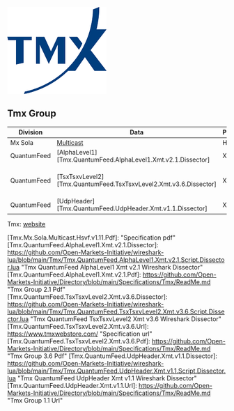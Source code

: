 [![Tmx](https://github.com/Open-Markets-Initiative/Directory/blob/main/Images/Tmx.png)](https://www.tmx.com/)


## Tmx Group

| Division | Data | Protocol | Version | Date | Size | [Status][Omi.Glossary.Status] | [Testing][Omi.Glossary.Testing] | Specification |
| --- | --- | --- | --- | ---: | ---: | --- | --- | --- |
| Mx Sola | [Multicast][Tmx.Mx.Sola.Multicast.Hsvf.v1.11.Dissector] | Hsvf | [1.11][Tmx.Mx.Sola.Multicast.Hsvf.v1.11.Dissector] | 1/23/2019 | 11303 | [Active][Omi.Glossary.Status.Active] | [Untested][Omi.Glossary.Testing.Untested] | [pdf][Tmx.Mx.Sola.Multicast.Hsvf.v1.11.Pdf] |
| QuantumFeed | [AlphaLevel1][Tmx.QuantumFeed.AlphaLevel1.Xmt.v2.1.Dissector] | Xmt | [2.1][Tmx.QuantumFeed.AlphaLevel1.Xmt.v2.1.Dissector] | 10/20/2020 | 2201 | [Active][Omi.Glossary.Status.Active] | [Beta][Omi.Glossary.Testing.Beta] | [pdf][Tmx.QuantumFeed.AlphaLevel1.Xmt.v2.1.Pdf] |
| QuantumFeed | [TsxTsxvLevel2][Tmx.QuantumFeed.TsxTsxvLevel2.Xmt.v3.6.Dissector] | Xmt | [3.6][Tmx.QuantumFeed.TsxTsxvLevel2.Xmt.v3.6.Dissector] | 10/20/2020 | 6857 | [Active][Omi.Glossary.Status.Active] | [Beta][Omi.Glossary.Testing.Beta] | [url][Tmx.QuantumFeed.TsxTsxvLevel2.Xmt.v3.6.Url] - [pdf][Tmx.QuantumFeed.TsxTsxvLevel2.Xmt.v3.6.Pdf] |
| QuantumFeed | [UdpHeader][Tmx.QuantumFeed.UdpHeader.Xmt.v1.1.Dissector] | Xmt | [1.1][Tmx.QuantumFeed.UdpHeader.Xmt.v1.1.Dissector] | 10/20/2020 | 529 | [Header][Omi.Glossary.Status.Header] | [Verified][Omi.Glossary.Testing.Verified] | [url][Tmx.QuantumFeed.UdpHeader.Xmt.v1.1.Url] |


Tmx: [website](https://www.tmx.com/ "Go to Tmx Group")


[Omi.Glossary.Status]: https://github.com/Open-Markets-Initiative/Directory/blob/main/Glossary/Status.md "Protocol Deployment Status"
[Omi.Glossary.Status.Active]: https://github.com/Open-Markets-Initiative/Directory/blob/main/Glossary/Status.md "Deployment Status: Protocol is in active production"
[Omi.Glossary.Status.Deprecated]: https://github.com/Open-Markets-Initiative/Directory/blob/main/Glossary/Status.md "Deployment Status: Protocol is no longer in active use"
[Omi.Glossary.Status.Future]: https://github.com/Open-Markets-Initiative/Directory/blob/main/Glossary/Status.md "Deployment Status: Protocol is not yet deployed to an active production environment"
[Omi.Glossary.Status.Unknown]: https://github.com/Open-Markets-Initiative/Directory/blob/main/Glossary/Status.md "Deployment Status: Protocol deployment status is unknown"
[Omi.Glossary.Status.Header]: https://github.com/Open-Markets-Initiative/Directory/blob/main/Glossary/Status.md "Deployment Status: Header only protocol provided for debugging"
[Omi.Glossary.Testing]: https://github.com/Open-Markets-Initiative/Directory/blob/main/Glossary/Testing.md "Protocol Testing Status"
[Omi.Glossary.Testing.Verified]: https://github.com/Open-Markets-Initiative/Directory/blob/main/Glossary/Testing.md "Testing Status: Protocol has been tested on live data"
[Omi.Glossary.Testing.Incomplete]: https://github.com/Open-Markets-Initiative/Directory/blob/main/Glossary/Testing.md "Testing Status: Protocol has been tested on live data but contains known issues"
[Omi.Glossary.Testing.Beta]: https://github.com/Open-Markets-Initiative/Directory/blob/main/Glossary/Testing.md "Testing Status: Protocol has not been tested and structure is speculative"
[Omi.Glossary.Testing.Untested]: https://github.com/Open-Markets-Initiative/Directory/blob/main/Glossary/Testing.md "Testing Status: Protocol has not been tested on live data"

[Tmx.Mx.Sola.Multicast.Hsvf.v1.11.Dissector]: https://github.com/Open-Markets-Initiative/wireshark-lua/blob/main/Tmx/Tmx.Mx.Sola.Multicast.Hsvf.v1.11.Script.Dissector.lua "Tmx Mx Sola Multicast Hsvf v1.11 Wireshark Dissector"
[Tmx.Mx.Sola.Multicast.Hsvf.v1.11.Pdf]:  "Specification pdf"
[Tmx.QuantumFeed.AlphaLevel1.Xmt.v2.1.Dissector]: https://github.com/Open-Markets-Initiative/wireshark-lua/blob/main/Tmx/Tmx.QuantumFeed.AlphaLevel1.Xmt.v2.1.Script.Dissector.lua "Tmx QuantumFeed AlphaLevel1 Xmt v2.1 Wireshark Dissector"
[Tmx.QuantumFeed.AlphaLevel1.Xmt.v2.1.Pdf]: https://github.com/Open-Markets-Initiative/Directory/blob/main/Specifications/Tmx/ReadMe.md "Tmx Group 2.1 Pdf"
[Tmx.QuantumFeed.TsxTsxvLevel2.Xmt.v3.6.Dissector]: https://github.com/Open-Markets-Initiative/wireshark-lua/blob/main/Tmx/Tmx.QuantumFeed.TsxTsxvLevel2.Xmt.v3.6.Script.Dissector.lua "Tmx QuantumFeed TsxTsxvLevel2 Xmt v3.6 Wireshark Dissector"
[Tmx.QuantumFeed.TsxTsxvLevel2.Xmt.v3.6.Url]: https://www.tmxwebstore.com/ "Specification url"
[Tmx.QuantumFeed.TsxTsxvLevel2.Xmt.v3.6.Pdf]: https://github.com/Open-Markets-Initiative/Directory/blob/main/Specifications/Tmx/ReadMe.md "Tmx Group 3.6 Pdf"
[Tmx.QuantumFeed.UdpHeader.Xmt.v1.1.Dissector]: https://github.com/Open-Markets-Initiative/wireshark-lua/blob/main/Tmx/Tmx.QuantumFeed.UdpHeader.Xmt.v1.1.Script.Dissector.lua "Tmx QuantumFeed UdpHeader Xmt v1.1 Wireshark Dissector"
[Tmx.QuantumFeed.UdpHeader.Xmt.v1.1.Url]: https://github.com/Open-Markets-Initiative/Directory/blob/main/Specifications/Tmx/ReadMe.md "Tmx Group 1.1 Url"

